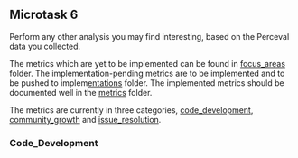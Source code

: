 ## Microtask 6

Perform any other analysis you may find interesting, based on the Perceval data you collected.

The metrics which are yet to be implemented can be found in [focus_areas](https://github.com/chaoss/wg-gmd/blob/master/focus_areas/) folder. The implementation-pending metrics are to be implemented and to be pushed to implem[entations](https://github.com/chaoss/wg-gmd/blob/master/implementations/) folder. The implemented metrics should be documented well in the [metrics](https://github.com/chaoss/wg-gmd/blob/master/metrics) folder.


The metrics are currently in three categories, [code_development](https://github.com/chaoss/wg-gmd/blob/master/focus_areas/code_development.md), [community_growth](https://github.com/chaoss/wg-gmd/blob/master/focus_areas/community_growth.md) and [issue_resolution](https://github.com/chaoss/wg-gmd/blob/master/focus_areas/issue_resolution.md). 

### Code_Development

